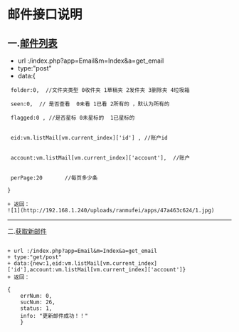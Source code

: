 # 邮件接口说明
一.[邮件列表]()
---
+ url :/index.php?app=Email&m=Index&a=get_email
+ type:"post"
+ data:{
````
 folder:0,  //文件夹类型 0收件夹 1草稿夹 2发件夹 3删除夹 4垃圾箱  

 seen:0,  // 是否查看  0未看 1已看 2所有的 ，默认为所有的  

 flagged:0 , //是否星标 0未星标的  1已星标的  


 eid:vm.listMail[vm.current_index]['id'] , //账户id


 account:vm.listMail[vm.current_index]['account'],  //账户


 perPage:20       //每页多少条

}

+ 返回：
![1](http://192.168.1.240/uploads/ranmufei/apps/47a463c624/1.jpg)

````
---
二.[获取新邮件]()  

````

+ url :/index.php?app=Email&m=Index&a=get_email
+ type:"get/post"
+ data:{new:1,eid:vm.listMail[vm.current_index]['id'],account:vm.listMail[vm.current_index]['account']}
+ 返回：

{
    errNum: 0,
    sucNum: 26,
    status: 1,
    info: "更新邮件成功！！"
    }

````